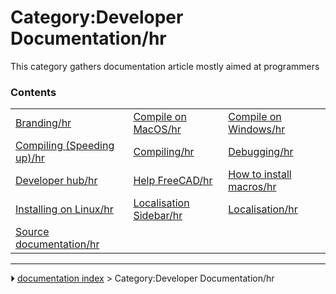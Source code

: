 # Category:Developer Documentation/hr
This category gathers documentation article mostly aimed at programmers

### Contents

|     |     |     |
| --- | --- | --- |
| [Branding/hr](Branding/hr.md) | [Compile on MacOS/hr](Compile_on_MacOS/hr.md) | [Compile on Windows/hr](Compile_on_Windows/hr.md) |
| [Compiling (Speeding up)/hr](Compiling_(Speeding_up)/hr.md) | [Compiling/hr](Compiling/hr.md) | [Debugging/hr](Debugging/hr.md) |
| [Developer hub/hr](Developer_hub/hr.md) | [Help FreeCAD/hr](Help_FreeCAD/hr.md) | [How to install macros/hr](How_to_install_macros/hr.md) |
| [Installing on Linux/hr](Installing_on_Linux/hr.md) | [Localisation Sidebar/hr](Localisation_Sidebar/hr.md) | [Localisation/hr](Localisation/hr.md) |
| [Source documentation/hr](Source_documentation/hr.md) |



---
⏵ [documentation index](../README.md) > Category:Developer Documentation/hr
